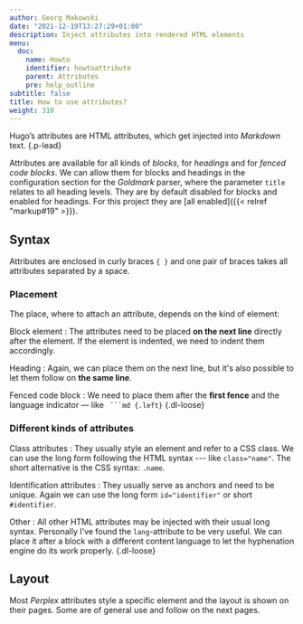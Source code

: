 ```yaml
---
author: Georg Makowski
date: "2021-12-19T13:27:29+01:00"
description: Inject attributes into rendered HTML elements
menu:
  doc:
    name: Howto
    identifier: howtoattribute
    parent: Attributes
    pre: help_outline
subtitle: false
title: How to use attributes?
weight: 310
---
```


Hugo’s attributes are HTML attributes, which get injected into _Markdown_ text.
{.p-lead} <!--more-->

Attributes are available for all kinds of _blocks_, for _headings_ and for _fenced code blocks_. We can allow them for blocks and headings in the configuration section for the _Goldmark_ parser, where the parameter `title` relates to all heading levels. They are by default disabled for blocks and enabled for headings. For this project they are [all enabled]({{< relref "markup#19" >}}).

## Syntax

Attributes are enclosed in curly braces `{ }` and one pair of braces takes all attributes separated by a space.

### Placement
The place, where to attach an attribute, depends on the kind of element:

Block element
: The attributes need to be placed **on the next line** directly after the element. If the element is indented, we need to indent them accordingly.

Heading
: Again, we can place them on the next line, but it's also possible to let them follow on **the same line**.

Fenced code block
: We need to place them after the **first fence** and the language indicator — like `` ```md {.left}``
{.dl-loose}

### Different kinds of attributes

Class attributes
: They usually style an element and refer to a CSS class. We can use the long form following the HTML syntax --- like `class="name"`. The short alternative is the CSS syntax: `.name`.  

Identification attributes
: They usually serve as anchors and need to be unique. Again we can use the long form `id="identifier"` or short `#identifier`.

Other
: All other HTML attributes may be injected with their usual long syntax. Personally I’ve found the `lang`-attribute to be very useful. We can place it after a block with a different content language to let the hyphenation engine do its work properly.
{.dl-loose}

## Layout
Most _Perplex_ attributes style a specific element and the layout is shown on their pages. Some are of general use and follow on the next pages.
